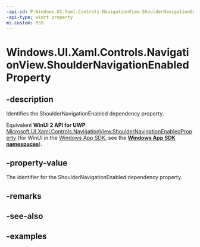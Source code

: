 ```yaml
---
-api-id: P:Windows.UI.Xaml.Controls.NavigationView.ShoulderNavigationEnabledProperty
-api-type: winrt property
ms.custom: RS5
---
```


<!-- Property syntax.
public DependencyProperty ShoulderNavigationEnabledProperty { get; }
-->

# Windows.UI.Xaml.Controls.NavigationView.ShoulderNavigationEnabledProperty

## -description

Identifies the ShoulderNavigationEnabled dependency property.

Equivalent **WinUI 2 API for UWP**: [Microsoft.UI.Xaml.Controls.NavigationView.ShoulderNavigationEnabledProperty](/windows/winui/api/microsoft.ui.xaml.controls.navigationview.shouldernavigationenabledproperty) (for WinUI in the [Windows App SDK](/windows/apps/windows-app-sdk/), see the **[Windows App SDK namespaces](/windows/windows-app-sdk/api/winrt/)**).

## -property-value

The identifier for the ShoulderNavigationEnabled dependency property.

## -remarks

## -see-also

## -examples

